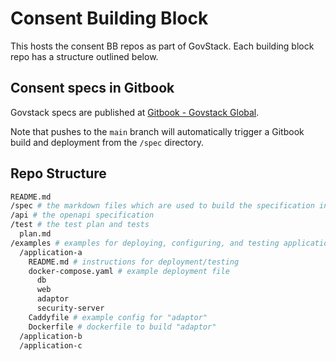 # Consent Building Block

This hosts the consent BB repos as part of GovStack. Each building block repo has a structure outlined below.

## Consent specs in Gitbook

Govstack specs are published at [Gitbook - Govstack Global](https://docs.govstack.global/).

Note that pushes to the `main` branch will automatically trigger a Gitbook build
and deployment from the `/spec` directory.

## Repo Structure

```sh
README.md
/spec # the markdown files which are used to build the specification in GitBook
/api # the openapi specification
/test # the test plan and tests
  plan.md
/examples # examples for deploying, configuring, and testing applications which implement the behaviors specified by this building block
  /application-a
    README.md # instructions for deployment/testing
    docker-compose.yaml # example deployment file
      db
      web
      adaptor
      security-server
    Caddyfile # example config for "adaptor"
    Dockerfile # dockerfile to build "adaptor"
  /application-b
  /application-c
```
